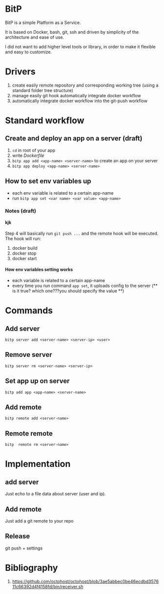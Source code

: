 # BitP

BitP is a simple Platform as a Service.

It is based on Docker, bash, git, ssh and driven by simplicity of the architecture and ease of use.

I did not want to add higher level tools or library, in order to make it flexible and easy to customize. 

# Drivers

1. create easily remote repository and corresponding working tree (using a standard folder tree structure)
2. manage easily git hook automatically integrate docker workflow
3. automatically integrate docker workflow into the git-push workflow

# Standard workflow

## Create and deploy an app on a server (draft)

1. `cd` in root of your app
2. write *Dockerfile*
3. `bitp app add <app-name> <server-name>` to create an app on your server
4. `bitp app deploy <app-name> <server-name>`

## How to set env variables up

* each env variable is related to a certain app-name
* run `bitp app set <var name> <var value> <app-name>` 

### Notes (draft)

#### kjk

Step 4 will basically run `git push ...` and the remote hook will be executed.
The hook will run:
1. docker build
2. docker stop
3. docker start

#### How env variables setting works

* each variable is related to a certain app-name 
* every time you run command `app set`, it uploads config to the server (** is it true? which one???you should specify the value **)

# Commands

## Add server
`bitp server add <server-name> <server-ip> <user>`
## Remove server
`bitp server rm <server-name> <server-ip>`
## Set app up on server
`bitp add app <app-name> <server-name>`
## Add remote
`bitp remote add <server-name>`
## Remote remote
`bitp  remote rm <server-name>`

# Implementation

## add server
Just echo to a file data about server (user and ip).
## Add remote
Just add a git remote to your repo
## Release
git push + settings 

# Bibliography

1. https://github.com/octohost/octohost/blob/3ae5abbec0be46ecdbd357611c66392d4f4158fd/bin/receiver.sh





